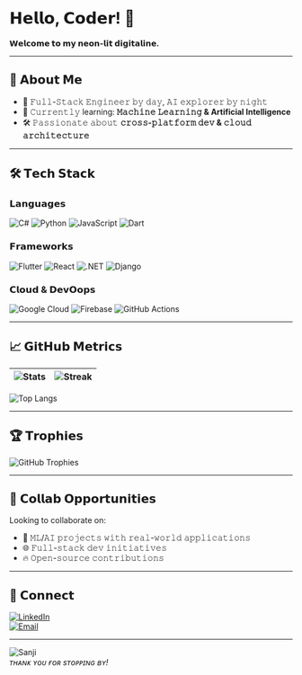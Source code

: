 # 𝗛𝗲𝗹𝗹𝗼, 𝗖𝗼𝗱𝗲𝗿! 👾  
**𝗪𝗲𝗹𝗰𝗼𝗺𝗲 𝘁𝗼 𝗺𝘆 𝗻𝗲𝗼𝗻-𝗹𝗶𝘁 𝗱𝗶𝗴𝗶𝘁𝗮𝗹𝗶𝗻𝗲.**  

---

## 💫 𝗔𝗯𝗼𝘂𝘁 𝗠𝗲  
- 🔭 𝙵𝚞𝚕𝚕-𝚂𝚝𝚊𝚌𝚔 𝙴𝚗𝚐𝚒𝚗𝚎𝚎𝚛 𝚋𝚢 𝚍𝚊𝚢, 𝙰𝙸 𝚎𝚡𝚙𝚕𝚘𝚛𝚎𝚛 𝚋𝚢 𝚗𝚒𝚐𝚑𝚝  
- 🌱 𝙲𝚞𝚛𝚛𝚎𝚗𝚝𝚕𝚢 learning: **𝙼𝚊𝚌𝚑𝚒𝚗𝚎 𝙻𝚎𝚊𝚛𝚗𝚒𝚗𝚐 & Artificial Intelligence**  
- 🛠️ 𝙿𝚊𝚜𝚜𝚒𝚘𝚗𝚊𝚝𝚎 𝚊𝚋𝚘𝚞𝚝 **𝚌𝚛𝚘𝚜𝚜-𝚙𝚕𝚊𝚝𝚏𝚘𝚛𝚖 𝚍𝚎𝚟 & 𝚌𝚕𝚘𝚞𝚍 𝚊𝚛𝚌𝚑𝚒𝚝𝚎𝚌𝚝𝚞𝚛𝚎**  

---

## 🛠️ 𝗧𝗲𝗰𝗵 𝗦𝘁𝗮𝗰𝗸  
### 𝗟𝗮𝗻𝗴𝘂𝗮𝗴𝗲𝘀  
![C#](https://img.shields.io/badge/c%23-%23239120.svg?style=for-the-badge&logo=csharp&logoColor=white) 
![Python](https://img.shields.io/badge/python-3670A0?style=for-the-badge&logo=python&logoColor=ffdd54) 
![JavaScript](https://img.shields.io/badge/javascript-%23323330.svg?style=for-the-badge&logo=javascript&logoColor=%23F7DF1E) 
![Dart](https://img.shields.io/badge/dart-%230175C2.svg?style=for-the-badge&logo=dart&logoColor=white)  

### 𝗙𝗿𝗮𝗺𝗲𝘄𝗼𝗿𝗸𝘀  
![Flutter](https://img.shields.io/badge/Flutter-%2302569B.svg?style=for-the-badge&logo=Flutter&logoColor=white) 
![React](https://img.shields.io/badge/react-%2320232a.svg?style=for-the-badge&logo=react&logoColor=%2361DAFB) 
![.NET](https://img.shields.io/badge/.NET-5C2D91?style=for-the-badge&logo=.net&logoColor=white) 
![Django](https://img.shields.io/badge/django-%23092E20.svg?style=for-the-badge&logo=django&logoColor=white)  

### 𝗖𝗹𝗼𝘂𝗱 & 𝗗𝗲𝘃𝗢𝗼𝗽𝘀  
![Google Cloud](https://img.shields.io/badge/GoogleCloud-%234285F4.svg?style=for-the-badge&logo=google-cloud&logoColor=white) 
![Firebase](https://img.shields.io/badge/firebase-%23039BE5.svg?style=for-the-badge&logo=firebase) 
![GitHub Actions](https://img.shields.io/badge/github%20actions-%232671E5.svg?style=for-the-badge&logo=githubactions&logoColor=white)  

---

## 📈 𝗚𝗶𝘁𝗛𝘂𝗯 𝗠𝗲𝘁𝗿𝗶𝗰𝘀  
| ![Stats](https://github-readme-stats.vercel.app/api?username=Bokang-Kgabale&theme=nightowl&show_icons=true&hide_border=true&count_private=true) | ![Streak](https://nirzak-streak-stats.vercel.app/?user=Bokang-Kgabale&theme=nightowl&hide_border=true) |
|------------------------------------------------------------------------------------------------------------------------------------------------|--------------------------------------------------------------------------------------------------------|

![Top Langs](https://github-readme-stats.vercel.app/api/top-langs/?username=Bokang-Kgabale&layout=compact&theme=nightowl&hide_border=true)

---

## 🏆 𝗧𝗿𝗼𝗽𝗵𝗶𝗲𝘀  
![GitHub Trophies](https://github-profile-trophy.vercel.app/?username=Bokang-Kgabale&theme=nord&no-frame=true&no-bg=true&margin-w=4)

---

## 🤝 𝗖𝗼𝗹𝗹𝗮𝗯 𝗢𝗽𝗽𝗼𝗿𝘁𝘂𝗻𝗶𝘁𝗶𝗲𝘀  
Looking to collaborate on:  
- 🤖 𝙼𝙻/𝙰𝙸 𝚙𝚛𝚘𝚓𝚎𝚌𝚝𝚜 𝚠𝚒𝚝𝚑 𝚛𝚎𝚊𝚕-𝚠𝚘𝚛𝚕𝚍 𝚊𝚙𝚙𝚕𝚒𝚌𝚊𝚝𝚒𝚘𝚗𝚜  
- 🌐 𝙵𝚞𝚕𝚕-𝚜𝚝𝚊𝚌𝚔 𝚍𝚎𝚟 𝚒𝚗𝚒𝚝𝚒𝚊𝚝𝚒𝚟𝚎𝚜  
- 🔥 𝙾𝚙𝚎𝚗-𝚜𝚘𝚞𝚛𝚌𝚎 𝚌𝚘𝚗𝚝𝚛𝚒𝚋𝚞𝚝𝚒𝚘𝚗𝚜  

---

## 🌉 𝗖𝗼𝗻𝗻𝗲𝗰𝘁  
[![LinkedIn](https://img.shields.io/badge/LinkedIn-0077B5?style=for-the-badge&logo=linkedin&logoColor=white)](https://www.linkedin.com/in/bokang-kgabale-4a7a4b324)  
[![Email](https://img.shields.io/badge/Email-D14836?style=for-the-badge&logo=gmail&logoColor=white)](mailto:your-email@example.com)  

---

![Sanji](https://media2.giphy.com/media/v1.Y2lkPTc5MGI3NjExejJxZ3ZobDl6dHlwaW02bnd2M2traTk3N3A1ejJzOGhmdmhwYXNrNCZlcD12MV9pbnRlcm5hbF9naWZfYnlfaWQmY3Q9Zw/bOQeC2SNniMNy/giphy.gif) <br> *ᴛʜᴀɴᴋ ʏᴏᴜ ғᴏʀ sᴛᴏᴘᴘɪɴɢ ʙʏ!*  
